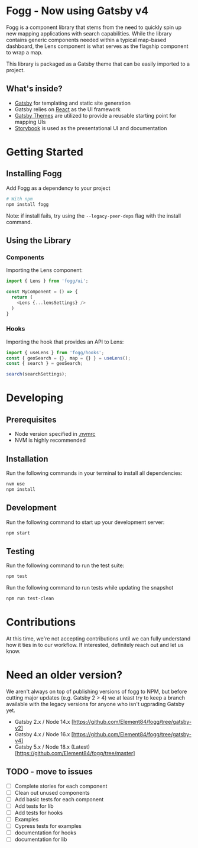 # Fogg - Now using Gatsby v4

Fogg is a component library that stems from the need to quickly spin up new mapping applications with search capabilities. While the library contains generic components needed within a typical map-based dashboard, the Lens component is what serves as the flagship component to wrap a map.

This library is packaged as a Gatsby theme that  can be easily imported to a project.

## What's inside?

- [Gatsby](https://www.gatsbyjs.org/) for templating and static site generation
- Gatsby relies on [React](https://reactjs.org/) as the UI framework
- [Gatsby Themes](https://www.gatsbyjs.org/blog/2018-11-11-introducing-gatsby-themes/) are utilized to provide a reusable starting point for mapping UIs
- [Storybook](https://storybook.js.org/) is used as the presentational UI and documentation

# Getting Started

## Installing Fogg

Add Fogg as a dependency to your project

```sh
# With npm
npm install fogg
```

Note: if install fails, try using the `--legacy-peer-deps` flag with the install command.

## Using the Library

### Components

Importing the Lens component:

```javascript
import { Lens } from 'fogg/ui';

const MyComponent = () => {
  return (
    <Lens {...lensSettings} />
  )
}
```

### Hooks

Importing the hook that provides an API to Lens:

```javascript
import { useLens } from 'fogg/hooks';
const { geoSearch = {}, map = {} } = useLens();
const { search } = geoSearch;

search(searchSettings);
```

# Developing

## Prerequisites

- Node version specified in [.nvmrc](.nvmrc)
- NVM is highly recommended

## Installation

Run the following commands in your terminal to install all dependencies:

```sh
nvm use
npm install
```

## Development

Run the following command to start up your development server:

```sh
npm start
```

## Testing

Run the following command to run the test suite:

```sh
npm test
```

Run the following command to run tests while updating the snapshot

```sh
npm run test-clean
```

# Contributions

At this time, we're not accepting contributions until we can fully understand how it ties in to our workflow. If interested, definitely reach out and let us know.

# Need an older version?

We aren't always on top of publishing versions of fogg to NPM, but before cutting major updates (e.g. Gatsby 2 > 4) we at least try to keep a branch available with the legacy versions for anyone who isn't ugprading Gatsby yet. 

- Gatsby 2.x / Node 14.x [https://github.com/Element84/fogg/tree/gatsby-v2]
- Gatsby 4.x / Node 16.x [https://github.com/Element84/fogg/tree/gatsby-v4]
- Gatsby 5.x / Node 18.x (Latest) [https://github.com/Element84/fogg/tree/master]

## TODO - move to issues

- [ ] Complete stories for each component
- [ ] Clean out unused components
- [ ] Add basic tests for each component
- [ ] Add tests for lib
- [ ] Add tests for hooks
- [ ] Examples
- [ ] Cypress tests for examples
- [ ] documentation for hooks
- [ ] documentation for lib
